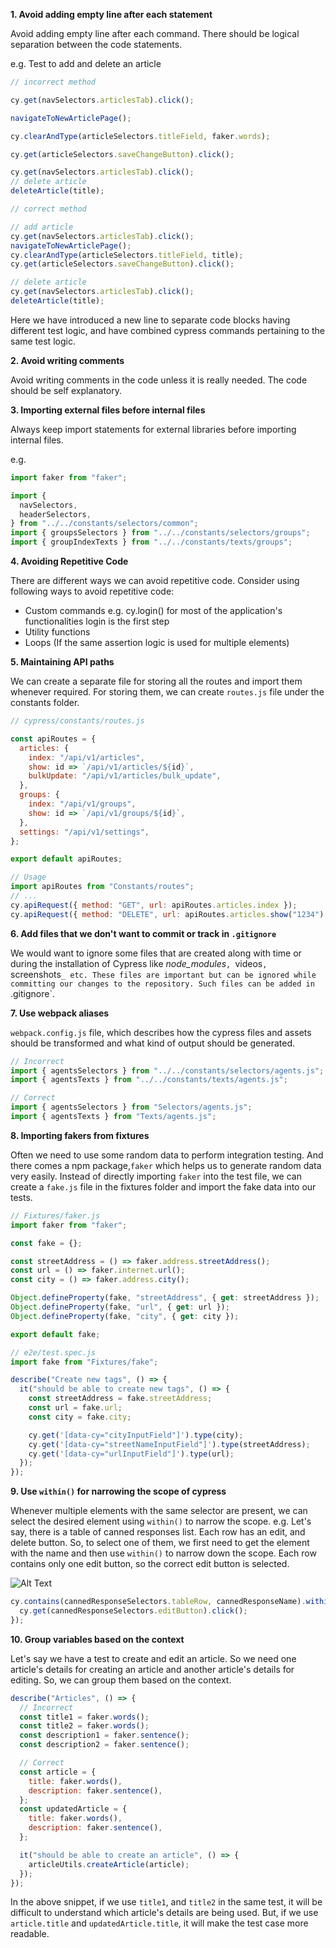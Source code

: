 **1. Avoid adding empty line after each statement**

Avoid adding empty line after each command. There should be logical separation
between the code statements.

e.g. Test to add and delete an article

```javascript
// incorrect method

cy.get(navSelectors.articlesTab).click();

navigateToNewArticlePage();

cy.clearAndType(articleSelectors.titleField, faker.words);

cy.get(articleSelectors.saveChangeButton).click();

cy.get(navSelectors.articlesTab).click();
// delete article
deleteArticle(title);

// correct method

// add article
cy.get(navSelectors.articlesTab).click();
navigateToNewArticlePage();
cy.clearAndType(articleSelectors.titleField, title);
cy.get(articleSelectors.saveChangeButton).click();

// delete article
cy.get(navSelectors.articlesTab).click();
deleteArticle(title);
```

Here we have introduced a new line to separate code blocks having different test
logic, and have combined cypress commands pertaining to the same test logic.

**2. Avoid writing comments**

Avoid writing comments in the code unless it is really needed. The code should
be self explanatory.

**3. Importing external files before internal files**

Always keep import statements for external libraries before importing internal
files.

e.g.

```javascript
import faker from "faker";

import {
  navSelectors,
  headerSelectors,
} from "../../constants/selectors/common";
import { groupsSelectors } from "../../constants/selectors/groups";
import { groupIndexTexts } from "../../constants/texts/groups";
```

**4. Avoiding Repetitive Code**

There are different ways we can avoid repetitive code. Consider using following
ways to avoid repetitive code:

- Custom commands e.g. cy.login() for most of the application's functionalities
  login is the first step
- Utility functions
- Loops (If the same assertion logic is used for multiple elements)

**5. Maintaining API paths**

We can create a separate file for storing all the routes and import them
whenever required. For storing them, we can create `routes.js` file under the constants folder.

```javascript
// cypress/constants/routes.js

const apiRoutes = {
  articles: {
    index: "/api/v1/articles",
    show: id => `/api/v1/articles/${id}`,
    bulkUpdate: "/api/v1/articles/bulk_update",
  },
  groups: {
    index: "/api/v1/groups",
    show: id => `/api/v1/groups/${id}`,
  },
  settings: "/api/v1/settings",
};

export default apiRoutes;
```

```javascript
// Usage
import apiRoutes from "Constants/routes";
// ...
cy.apiRequest({ method: "GET", url: apiRoutes.articles.index });
cy.apiRequest({ method: "DELETE", url: apiRoutes.articles.show("1234") });
```

**6. Add files that we don't want to commit or track in `.gitignore`**

We would want to ignore some files that are created along with time or during the installation of Cypress like _node_modules_`, `videos`, `screenshots`_ etc. These files are important but can be ignored while committing our changes to the repository. Such files can be added in `.gitignore`.

**7. Use webpack aliases**

`webpack.config.js` file, which describes how the cypress files and assets
should be transformed and what kind of output should be generated.

```javascript
// Incorrect
import { agentsSelectors } from "../../constants/selectors/agents.js";
import { agentsTexts } from "../../constants/texts/agents.js";

// Correct
import { agentsSelectors } from "Selectors/agents.js";
import { agentsTexts } from "Texts/agents.js";
```

**8. Importing fakers from fixtures**

Often we need to use some random data to perform integration testing. And there
comes a npm package,`faker` which helps us to generate random data very easily.
Instead of directly importing `faker` into the test file, we can create a
`fake.js` file in the fixtures folder and import the fake data into our tests.

```javascript
// Fixtures/faker.js
import faker from "faker";

const fake = {};

const streetAddress = () => faker.address.streetAddress();
const url = () => faker.internet.url();
const city = () => faker.address.city();

Object.defineProperty(fake, "streetAddress", { get: streetAddress });
Object.defineProperty(fake, "url", { get: url });
Object.defineProperty(fake, "city", { get: city });

export default fake;
```

```javascript
// e2e/test.spec.js
import fake from "Fixtures/fake";

describe("Create new tags", () => {
  it("should be able to create new tags", () => {
    const streetAddress = fake.streetAddress;
    const url = fake.url;
    const city = fake.city;

    cy.get('[data-cy="cityInputField"]').type(city);
    cy.get('[data-cy="streetNameInputField"]').type(streetAddress);
    cy.get('[data-cy="urlInputField"]').type(url);
  });
});
```

**9. Use `within()` for narrowing the scope of cypress**

Whenever multiple elements with the same selector are present, we can select the desired element using `within()` to narrow the scope. e.g. Let's say, there is a table of canned responses list. Each row has an edit, and delete button. So, to select one of them, we first need to get the element with the name and then use
`within()` to narrow down the scope. Each row contains only one edit button, so
the correct edit button is selected.

![Alt Text](https://i.imgur.com/wGoGG5Z.png "Use within() for narrowing the scope")

```javascript
cy.contains(cannedResponseSelectors.tableRow, cannedResponseName).within(() => {
  cy.get(cannedResponseSelectors.editButton).click();
});
```

**10. Group variables based on the context**

Let's say we have a test to create and edit an article. So we need one article's details for creating an article and another article's details for editing. So, we can group them based on the context.

```javascript
describe("Articles", () => {
  // Incorrect
  const title1 = faker.words();
  const title2 = faker.words();
  const description1 = faker.sentence();
  const description2 = faker.sentence();

  // Correct
  const article = {
    title: faker.words(),
    description: faker.sentence(),
  };
  const updatedArticle = {
    title: faker.words(),
    description: faker.sentence(),
  };

  it("should be able to create an article", () => {
    articleUtils.createArticle(article);
  });
});
```

In the above snippet, if we use `title1`, and `title2` in the same test, it will be difficult to understand which article's details are being used. But, if we use `article.title` and `updatedArticle.title`, it will make the test case more readable.
